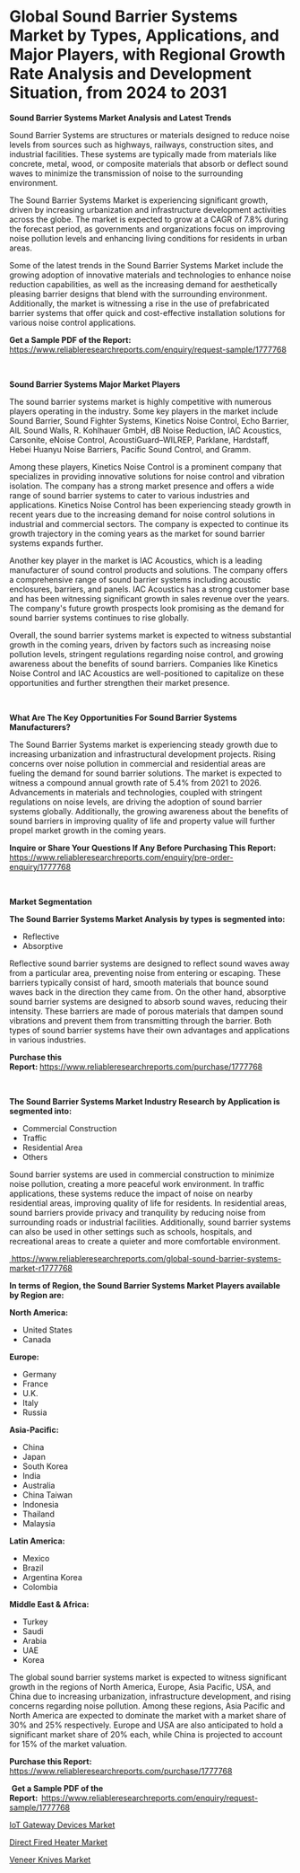 <p><h1>Global Sound Barrier Systems Market by Types, Applications, and Major Players, with Regional Growth Rate Analysis and Development Situation, from 2024 to 2031</h1></p><p><strong>Sound Barrier Systems Market Analysis and Latest Trends</strong></p>
<p><p>Sound Barrier Systems are structures or materials designed to reduce noise levels from sources such as highways, railways, construction sites, and industrial facilities. These systems are typically made from materials like concrete, metal, wood, or composite materials that absorb or deflect sound waves to minimize the transmission of noise to the surrounding environment.</p><p>The Sound Barrier Systems Market is experiencing significant growth, driven by increasing urbanization and infrastructure development activities across the globe. The market is expected to grow at a CAGR of 7.8% during the forecast period, as governments and organizations focus on improving noise pollution levels and enhancing living conditions for residents in urban areas.</p><p>Some of the latest trends in the Sound Barrier Systems Market include the growing adoption of innovative materials and technologies to enhance noise reduction capabilities, as well as the increasing demand for aesthetically pleasing barrier designs that blend with the surrounding environment. Additionally, the market is witnessing a rise in the use of prefabricated barrier systems that offer quick and cost-effective installation solutions for various noise control applications.</p></p>
<p><strong>Get a Sample PDF of the Report:&nbsp;</strong> <a href="https://www.reliableresearchreports.com/enquiry/request-sample/1777768">https://www.reliableresearchreports.com/enquiry/request-sample/1777768</a></p>
<p>&nbsp;</p>
<p><strong>Sound Barrier Systems Major Market Players</strong></p>
<p><p>The sound barrier systems market is highly competitive with numerous players operating in the industry. Some key players in the market include Sound Barrier, Sound Fighter Systems, Kinetics Noise Control, Echo Barrier, AIL Sound Walls, R. Kohlhauer GmbH, dB Noise Reduction, IAC Acoustics, Carsonite, eNoise Control, AcoustiGuard–WILREP, Parklane, Hardstaff, Hebei Huanyu Noise Barriers, Pacific Sound Control, and Gramm.</p><p>Among these players, Kinetics Noise Control is a prominent company that specializes in providing innovative solutions for noise control and vibration isolation. The company has a strong market presence and offers a wide range of sound barrier systems to cater to various industries and applications. Kinetics Noise Control has been experiencing steady growth in recent years due to the increasing demand for noise control solutions in industrial and commercial sectors. The company is expected to continue its growth trajectory in the coming years as the market for sound barrier systems expands further.</p><p>Another key player in the market is IAC Acoustics, which is a leading manufacturer of sound control products and solutions. The company offers a comprehensive range of sound barrier systems including acoustic enclosures, barriers, and panels. IAC Acoustics has a strong customer base and has been witnessing significant growth in sales revenue over the years. The company's future growth prospects look promising as the demand for sound barrier systems continues to rise globally.</p><p>Overall, the sound barrier systems market is expected to witness substantial growth in the coming years, driven by factors such as increasing noise pollution levels, stringent regulations regarding noise control, and growing awareness about the benefits of sound barriers. Companies like Kinetics Noise Control and IAC Acoustics are well-positioned to capitalize on these opportunities and further strengthen their market presence.</p></p>
<p>&nbsp;</p>
<p><strong>What Are The Key Opportunities For Sound Barrier Systems Manufacturers?</strong></p>
<p><p>The Sound Barrier Systems market is experiencing steady growth due to increasing urbanization and infrastructural development projects. Rising concerns over noise pollution in commercial and residential areas are fueling the demand for sound barrier solutions. The market is expected to witness a compound annual growth rate of 5.4% from 2021 to 2026. Advancements in materials and technologies, coupled with stringent regulations on noise levels, are driving the adoption of sound barrier systems globally. Additionally, the growing awareness about the benefits of sound barriers in improving quality of life and property value will further propel market growth in the coming years.</p></p>
<p><strong>Inquire or Share Your Questions If Any Before Purchasing This Report:</strong> <a href="https://www.reliableresearchreports.com/enquiry/pre-order-enquiry/1777768">https://www.reliableresearchreports.com/enquiry/pre-order-enquiry/1777768</a></p>
<p>&nbsp;</p>
<p><strong>Market Segmentation</strong></p>
<p><strong>The Sound Barrier Systems Market Analysis by types is segmented into:</strong></p>
<p><ul><li>Reflective</li><li>Absorptive</li></ul></p>
<p><p>Reflective sound barrier systems are designed to reflect sound waves away from a particular area, preventing noise from entering or escaping. These barriers typically consist of hard, smooth materials that bounce sound waves back in the direction they came from. On the other hand, absorptive sound barrier systems are designed to absorb sound waves, reducing their intensity. These barriers are made of porous materials that dampen sound vibrations and prevent them from transmitting through the barrier. Both types of sound barrier systems have their own advantages and applications in various industries.</p></p>
<p><strong>Purchase this Report:&nbsp;</strong><a href="https://www.reliableresearchreports.com/purchase/1777768">https://www.reliableresearchreports.com/purchase/1777768</a></p>
<p>&nbsp;</p>
<p><strong>The Sound Barrier Systems Market Industry Research by Application is segmented into:</strong></p>
<p><ul><li>Commercial Construction</li><li>Traffic</li><li>Residential Area</li><li>Others</li></ul></p>
<p><p>Sound barrier systems are used in commercial construction to minimize noise pollution, creating a more peaceful work environment. In traffic applications, these systems reduce the impact of noise on nearby residential areas, improving quality of life for residents. In residential areas, sound barriers provide privacy and tranquility by reducing noise from surrounding roads or industrial facilities. Additionally, sound barrier systems can also be used in other settings such as schools, hospitals, and recreational areas to create a quieter and more comfortable environment.</p></p>
<p><a href="https://www.reliableresearchreports.com/global-sound-barrier-systems-market-r1777768">&nbsp;https://www.reliableresearchreports.com/global-sound-barrier-systems-market-r1777768</a></p>
<p><strong>In terms of Region, the Sound Barrier Systems Market Players available by Region are:</strong></p>
<p>
    <p> <strong> North America: </strong>
        <ul>
            <li>United States</li>
            <li>Canada</li>
        </ul>
        </p> 
    <p> <strong> Europe: </strong>
        <ul>
            <li>Germany</li>
            <li>France</li>
            <li>U.K.</li>
            <li>Italy</li>
            <li>Russia</li>
        </ul>
        </p> 
    <p> <strong> Asia-Pacific: </strong>
        <ul>
            <li>China</li>
            <li>Japan</li>
            <li>South Korea</li>
            <li>India</li>
            <li>Australia</li>
            <li>China Taiwan</li>
            <li>Indonesia</li>
            <li>Thailand</li>
            <li>Malaysia</li>
        </ul>
        </p> 
    <p> <strong> Latin America: </strong>
        <ul>
            <li>Mexico</li>
            <li>Brazil</li>
            <li>Argentina Korea</li>
            <li>Colombia</li>
        </ul>
        </p> 
    <p> <strong> Middle East & Africa: </strong>
        <ul>
            <li>Turkey</li>
            <li>Saudi</li>
            <li>Arabia</li>
            <li>UAE</li>
            <li>Korea</li>
        </ul>
    </p>
    </p>
<p><p>The global sound barrier systems market is expected to witness significant growth in the regions of North America, Europe, Asia Pacific, USA, and China due to increasing urbanization, infrastructure development, and rising concerns regarding noise pollution. Among these regions, Asia Pacific and North America are expected to dominate the market with a market share of 30% and 25% respectively. Europe and USA are also anticipated to hold a significant market share of 20% each, while China is projected to account for 15% of the market valuation.</p></p>
<p><strong>Purchase this Report: </strong><a href="https://www.reliableresearchreports.com/purchase/1777768">https://www.reliableresearchreports.com/purchase/1777768</a></p>
<p>&nbsp;<strong>Get a Sample PDF of the Report:&nbsp;&nbsp;</strong><a href="https://www.reliableresearchreports.com/enquiry/request-sample/1777768">https://www.reliableresearchreports.com/enquiry/request-sample/1777768</a></p>
<p><strong></strong></p>
<p><p><a href="https://www.linkedin.com/pulse/iot-gateway-devices-market-report-reveals-latest-trends-zhbse?trackingId=FI0pvhdasx1QsnouWc%2BT7w%3D%3D">IoT Gateway Devices Market</a></p><p><a href="https://www.linkedin.com/pulse/direct-fired-heater-market-research-report-its-history-forecast-kh9ge?trackingId=ZlRLdgPaLaYGsrfCO3CVlA%3D%3D">Direct Fired Heater Market</a></p><p><a href="https://www.linkedin.com/pulse/veneer-knives-market-size-outlook-forecast-2024-2031-research-bud-p5pbe?trackingId=fAmDQ%2FfMzTd3tGF4nmqyAw%3D%3D">Veneer Knives Market</a></p></p>